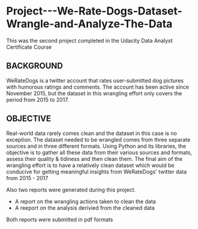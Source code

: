 # Project---We-Rate-Dogs-Dataset-Wrangle-and-Analyze-The-Data

This was the second project completed in the Udacity Data Analyst Certificate Course

## BACKGROUND
WeRateDogs is a twitter account that rates user-submitted dog pictures with humorous ratings and comments.
The account has been active since November 2015, but the dataset in this wrangling effort only covers the period from 2015 to 2017.

## OBJECTIVE
Real-world data rarely comes clean and the dataset in this case is no exception.
The dataset needed to be wrangled comes from three separate sources and in three different formats.
Using Python and its libraries, the objective is to gather all these data from their various sources and formats, assess their quality & tidiness and then clean them.
The final aim of the wrangling effort is to have a relatively clean dataset which would be conducive for getting meaningful insights from WeRateDogs' twitter data from 2015 - 2017

Also two reports were generated during this project. 
- A report on the wrangling actions taken to clean the data
- A reeport on the analysis derivied from the cleaned data

Both reports were submitted in pdf formats 
